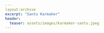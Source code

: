 ```yaml
---
layout:archive
excerpt: "Santu Karmaker"
header:
  teaser: assets/images/karmaker-santu.jpeg
---
```


